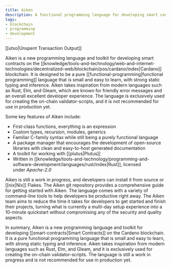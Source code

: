 ```yaml
---
title: Aiken
description: A functional programming language for developing smart contracts on the Cardano blockchain
tags:
- blockchain
- programming
- development
---
```


[[utxo|Unspent Transaction Output]]

Aiken is a new programming language and toolkit for developing smart contracts on the [[knowledge/tools-and-technology/web-and-internet-technologies/decentralized-web/blockchain/pos/cardano/index|Cardano]] blockchain. It is designed to be a pure [[functional-programming|functional programming]] language that is small and easy to learn, with strong static typing and inference. Aiken takes inspiration from modern languages such as Rust, Elm, and Gleam, which are known for friendly error messages and an overall excellent developer experience. The language is exclusively used for creating the on-chain validator-scripts, and it is not recommended for use in production yet.

Some key features of Aiken include:

- First-class functions, everything is an expression
- Custom types, recursion, modules, generics
- Familiar C-family syntax while still being a purely functional language
- A package manager that encourages the development of open-source libraries with clean and easy-to-host generated documentation
- A toolkit for working with [[plutus|Plutus]]
- Written in [[knowledge/tools-and-technology/programming-and-software-development/languages/rust/index|Rust]], licensed under _Apache-2.0_

Aiken is still a work in progress, and developers can install it from source or [[nix|Nix]] Flakes. The Aiken git repository provides a comprehensive guide for getting started with Aiken. The language comes with a variety of command-line tools to help developers be productive right away. The Aiken team aims to reduce the time it takes for developers to get started and finish their projects, turning what is currently a multi-day setup experience into a 10-minute quickstart without compromising any of the security and quality aspects.

In summary, Aiken is a new programming language and toolkit for developing [[smart-contracts|Smart Contracts]] on the Cardano blockchain. It is a pure functional programming language that is small and easy to learn, with strong static typing and inference. Aiken takes inspiration from modern languages such as Rust, Elm, and Gleam, and it is exclusively used for creating the on-chain validator-scripts. The language is still a work in progress and is not recommended for use in production yet.
